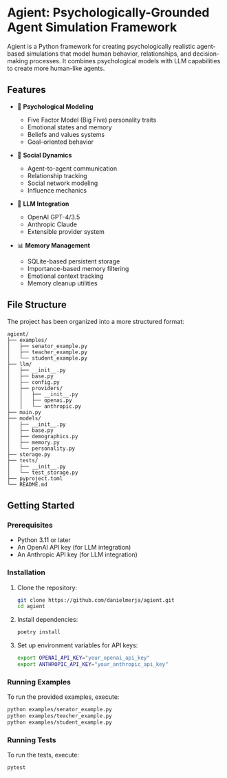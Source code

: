 # Agient: Psychologically-Grounded Agent Simulation Framework

Agient is a Python framework for creating psychologically realistic agent-based simulations that model human behavior, relationships, and decision-making processes. It combines psychological models with LLM capabilities to create more human-like agents.

## Features

- 🧠 **Psychological Modeling**
  - Five Factor Model (Big Five) personality traits
  - Emotional states and memory
  - Beliefs and values systems
  - Goal-oriented behavior

- 🤝 **Social Dynamics**
  - Agent-to-agent communication
  - Relationship tracking
  - Social network modeling
  - Influence mechanics

- 💭 **LLM Integration**
  - OpenAI GPT-4/3.5
  - Anthropic Claude
  - Extensible provider system

- 📊 **Memory Management**
  - SQLite-based persistent storage
  - Importance-based memory filtering
  - Emotional context tracking
  - Memory cleanup utilities

## File Structure

The project has been organized into a more structured format:

```
agient/
├── examples/
│   ├── senator_example.py
│   ├── teacher_example.py
│   └── student_example.py
├── llm/
│   ├── __init__.py
│   ├── base.py
│   ├── config.py
│   ├── providers/
│   │   ├── __init__.py
│   │   ├── openai.py
│   │   └── anthropic.py
├── main.py
├── models/
│   ├── __init__.py
│   ├── base.py
│   ├── demographics.py
│   ├── memory.py
│   └── personality.py
├── storage.py
├── tests/
│   ├── __init__.py
│   └── test_storage.py
├── pyproject.toml
└── README.md
```

## Getting Started

### Prerequisites

- Python 3.11 or later
- An OpenAI API key (for LLM integration)
- An Anthropic API key (for LLM integration)

### Installation

1. Clone the repository:
   ```sh
   git clone https://github.com/danielmerja/agient.git
   cd agient
   ```

2. Install dependencies:
   ```sh
   poetry install
   ```

3. Set up environment variables for API keys:
   ```sh
   export OPENAI_API_KEY="your_openai_api_key"
   export ANTHROPIC_API_KEY="your_anthropic_api_key"
   ```

### Running Examples

To run the provided examples, execute:
```sh
python examples/senator_example.py
python examples/teacher_example.py
python examples/student_example.py
```

### Running Tests

To run the tests, execute:
```sh
pytest
```
